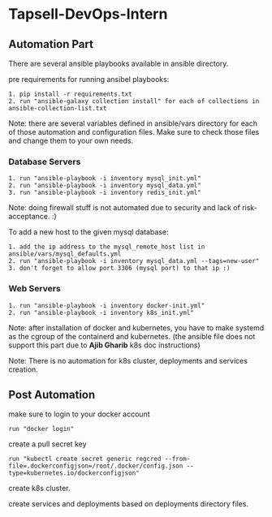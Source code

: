 # Tapsell-DevOps-Intern


## Automation Part

There are several ansible playbooks available in ansible directory. 

pre requirements for running ansibel playbooks:

    1. pip install -r requirements.txt
    2. run "ansible-galaxy collection install" for each of collections in ansible-collection-list.txt


Note: there are several variables defined in ansible/vars directory for each of those automation and configuration files. Make sure to check those files and change them to your own needs.

### Database Servers

    1. run "ansible-playbook -i inventory mysql_init.yml"
    2. run "ansible-playbook -i inventory mysql_data.yml"
    3. run "ansible-playbook -i inventory redis_init.yml"

Note: doing firewall stuff is not automated due to security and lack of risk-acceptance. :)

To add a new host to the given mysql database:

    1. add the ip address to the mysql_remote_host list in ansible/vars/mysql_defaults.yml
    2. run "ansible-playbook -i inventory mysql_data.yml --tags=new-user"
    3. don't forget to allow port 3306 (mysql port) to that ip :)

### Web Servers

    1. run "ansible-playbook -i inventory docker-init.yml"
    2. run "ansible-playbook -i inventory k8s_init.yml"

Note: after installation of docker and kubernetes, you have to make systemd as the cgroup of the containerd and kubernetes. (the ansible file does not support this part due to **Ajib Gharib** k8s doc instructions)

Note: There is no automation for k8s cluster, deployments and services creation.

## Post Automation

make sure to login to your docker account 
    
    run "docker login" 

create a pull secret key

    run "kubectl create secret generic regcred --from-file=.dockerconfigjson=/root/.docker/config.json --type=kubernetes.io/dockerconfigjson"

create k8s cluster.

create services and deployments based on deployments directory files.
